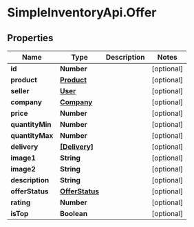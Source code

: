 # SimpleInventoryApi.Offer

## Properties
Name | Type | Description | Notes
------------ | ------------- | ------------- | -------------
**id** | **Number** |  | [optional] 
**product** | [**Product**](Product.md) |  | [optional] 
**seller** | [**User**](User.md) |  | [optional] 
**company** | [**Company**](Company.md) |  | [optional] 
**price** | **Number** |  | [optional] 
**quantityMin** | **Number** |  | [optional] 
**quantityMax** | **Number** |  | [optional] 
**delivery** | [**[Delivery]**](Delivery.md) |  | [optional] 
**image1** | **String** |  | [optional] 
**image2** | **String** |  | [optional] 
**description** | **String** |  | [optional] 
**offerStatus** | [**OfferStatus**](OfferStatus.md) |  | [optional] 
**rating** | **Number** |  | [optional] 
**isTop** | **Boolean** |  | [optional] 
